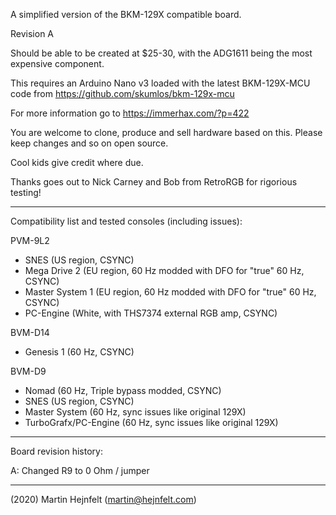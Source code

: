 A simplified version of the BKM-129X compatible board.

Revision A

Should be able to be created at $25-30, with the ADG1611 being the most expensive component.

This requires an Arduino Nano v3 loaded with the latest BKM-129X-MCU code from https://github.com/skumlos/bkm-129x-mcu

For more information go to https://immerhax.com/?p=422

You are welcome to clone, produce and sell hardware based on this. Please keep changes and so on open source.

Cool kids give credit where due.

Thanks goes out to Nick Carney and Bob from RetroRGB for rigorious testing!

--------

Compatibility list and tested consoles (including issues):

PVM-9L2
- SNES (US region, CSYNC)
- Mega Drive 2 (EU region, 60 Hz modded with DFO for "true" 60 Hz, CSYNC)
- Master System 1 (EU region, 60 Hz modded with DFO for "true" 60 Hz, CSYNC)
- PC-Engine (White, with THS7374 external RGB amp, CSYNC)

BVM-D14
- Genesis 1 (60 Hz, CSYNC)

BVM-D9
- Nomad (60 Hz, Triple bypass modded, CSYNC)
- SNES (US region, CSYNC)
- Master System (60 Hz, sync issues like original 129X)
- TurboGrafx/PC-Engine (60 Hz, sync issues like original 129X)

---------

Board revision history:

A: Changed R9 to 0 Ohm / jumper

---------

(2020) Martin Hejnfelt (martin@hejnfelt.com)
